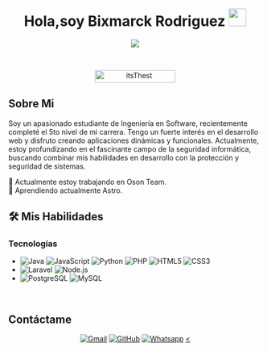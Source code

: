 <h1 align="center">Hola,soy Bixmarck Rodriguez  <img src="https://media.giphy.com/media/hvRJCLFzcasrR4ia7z/giphy.gif" width="35"></h1>
<p align="center">
  <a href="https://github.com/DenverCoder1/readme-typing-svg"><img src="https://readme-typing-svg.herokuapp.com?font=Time+New+Roman&color=%23C8BE25&size=25&center=true&vCenter=true&width=600&height=100&lines=Ingeniero+en+Software;En+Formación"></a>
</p>

<br>

<p align="center"> 
	<img src="https://komarev.com/ghpvc/?username=itsThest&label=Profile%20views&color=0047AB&style=plastic?" alt="itsThest" height=25px, width=160px/> 
</p>

## Sobre Mi
Soy un apasionado estudiante de Ingeniería en Software, recientemente completé el 5to nivel de mi carrera. Tengo un fuerte interés en el desarrollo web y disfruto creando aplicaciones dinámicas y funcionales. Actualmente, estoy profundizando en el fascinante campo de la seguridad informática, buscando combinar mis habilidades en desarrollo con la protección y seguridad de sistemas.

🔭 Actualmente estoy trabajando en Oson Team.<br/>
🌱 Aprendiendo actualmente Astro.

## 🛠️ Mis Habilidades

### Tecnologías


<ul>
  <li><img src="https://img.shields.io/badge/Java-007396?style=flat&logo=java&logoColor=white" alt="Java"> 
      <img src="https://img.shields.io/badge/JavaScript-F7DF1E?style=flat&logo=javascript&logoColor=black" alt="JavaScript"> 
      <img src="https://img.shields.io/badge/Python-3776AB?style=flat&logo=python&logoColor=white" alt="Python"> 
      <img src="https://img.shields.io/badge/PHP-777BB4?style=flat&logo=php&logoColor=white" alt="PHP"> 
      <img src="https://img.shields.io/badge/HTML5-E34F26?style=flat&logo=html5&logoColor=white" alt="HTML5"> 
      <img src="https://img.shields.io/badge/CSS3-1572B6?style=flat&logo=css3&logoColor=white" alt="CSS3"></li>
  <li><img src="https://img.shields.io/badge/Laravel-FF2D20?style=flat&logo=laravel&logoColor=white" alt="Laravel"> 
      <img src="https://img.shields.io/badge/Node.js-339933?style=flat&logo=node.js&logoColor=white" alt="Node.js"></li>
  <li><img src="https://img.shields.io/badge/PostgreSQL-336791?style=flat&logo=postgresql&logoColor=white" alt="PostgreSQL"> 
      <img src="https://img.shields.io/badge/MySQL-4479A1?style=flat&logo=mysql&logoColor=white" alt="MySQL"></li>
</ul>


<br>

## Contáctame

<p align="center">
  <a href="mailto:your.areb64areb64@gmail.com"><img img src="https://img.shields.io/badge/gmail-%23EA4335.svg?style=plastic&logo=gmail&logoColor=white" alt="Gmail"/></a>
  <a href="https://github.com/itsThest"><img src="https://img.shields.io/badge/github-%23181717.svg?style=plastic&logo=github&logoColor=white" alt="GitHub"/></a>
  <a href="https://wa.me/593982202415"><img src="https://img.shields.io/badge/whatsapp-%2325D366.svg?style=plastic&logo=whatsapp&logoColor=white" alt="Whatsapp"/></a>
  <a href="https://www.linkedin.com/in/itsThest/"><
